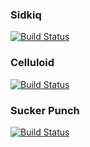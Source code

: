 

### Sidkiq
[![Build Status](https://rbx-badge-dash-2.herokuapp.com/repos/mperham/sidekiq/branches/master)](https://travis-ci.org/mperham/sidekiq)

### Celluloid
[![Build Status](https://rbx-badge-dash-2.herokuapp.com/repos/celluloid/celluloid/branches/master)](https://travis-ci.org/celluloid/celluloid)

### Sucker Punch


[![Build Status](https://rbx-badge-dash-2.herokuapp.com/repos/brandonhilkert/sucker_punch/branches/master)](https://travis-ci.org/brandonhilkert/sucker_punch)
